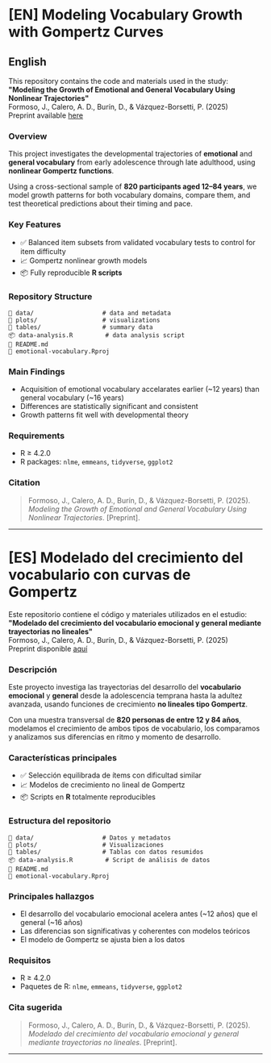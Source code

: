 
# [EN] Modeling Vocabulary Growth with Gompertz Curves


## English

This repository contains the code and materials used in the study:  
**"Modeling the Growth of Emotional and General Vocabulary Using Nonlinear Trajectories"**  
Formoso, J., Calero, A. D., Burín, D., & Vázquez-Borsetti, P. (2025)  
Preprint available [here](Link_al_preprint)

### Overview

This project investigates the developmental trajectories of **emotional** and **general vocabulary** from early adolescence through late adulthood, using **nonlinear Gompertz functions**.

Using a cross-sectional sample of **820 participants aged 12–84 years**, we model growth patterns for both vocabulary domains, compare them, and test theoretical predictions about their timing and pace.

### Key Features

- ✅ Balanced item subsets from validated vocabulary tests to control for item difficulty
- 📈 Gompertz nonlinear growth models
- 📦 Fully reproducible **R scripts**

### Repository Structure

```
📂 data/                   # data and metadata
📂 plots/                  # visualizations
📂 tables/                 # summary data
📦 data-analysis.R         # data analysis script
📄 README.md
📄 emotional-vocabulary.Rproj
```

### Main Findings

- Acquisition of emotional vocabulary accelarates earlier (~12 years) than general vocabulary (~16 years)
- Differences are statistically significant and consistent
- Growth patterns fit well with developmental theory

### Requirements

- R ≥ 4.2.0  
- R packages: `nlme`, `emmeans`, `tidyverse`, `ggplot2`

### Citation

> Formoso, J., Calero, A. D., Burín, D., & Vázquez-Borsetti, P. (2025). *Modeling the Growth of Emotional and General Vocabulary Using Nonlinear Trajectories*. [Preprint].

---

# [ES] Modelado del crecimiento del vocabulario con curvas de Gompertz

Este repositorio contiene el código y materiales utilizados en el estudio:  
**"Modelado del crecimiento del vocabulario emocional y general mediante trayectorias no lineales"**  
Formoso, J., Calero, A. D., Burín, D., & Vázquez-Borsetti, P. (2025)  
Preprint disponible [aquí](link_al_preprint)

### Descripción

Este proyecto investiga las trayectorias del desarrollo del **vocabulario emocional** y **general** desde la adolescencia temprana hasta la adultez avanzada, usando funciones de crecimiento **no lineales tipo Gompertz**.

Con una muestra transversal de **820 personas de entre 12 y 84 años**, modelamos el crecimiento de ambos tipos de vocabulario, los comparamos y analizamos sus diferencias en ritmo y momento de desarrollo.

### Características principales

- ✅ Selección equilibrada de ítems con dificultad similar
- 📈 Modelos de crecimiento no lineal de Gompertz
- 📦 Scripts en **R** totalmente reproducibles

### Estructura del repositorio

```
📂 data/                   # Datos y metadatos
📂 plots/                  # Visualizaciones
📂 tables/                 # Tablas con datos resumidos
📦 data-analysis.R         # Script de análisis de datos
📄 README.md
📄 emotional-vocabulary.Rproj
```

### Principales hallazgos

- El desarrollo del vocabulario emocional acelera antes (~12 años) que el general (~16 años)
- Las diferencias son significativas y coherentes con modelos teóricos
- El modelo de Gompertz se ajusta bien a los datos

### Requisitos

- R ≥ 4.2.0  
- Paquetes de R: `nlme`, `emmeans`, `tidyverse`, `ggplot2`

### Cita sugerida

> Formoso, J., Calero, A. D., Burín, D., & Vázquez-Borsetti, P. (2025). *Modelado del crecimiento del vocabulario emocional y general mediante trayectorias no lineales*. [Preprint].

---

